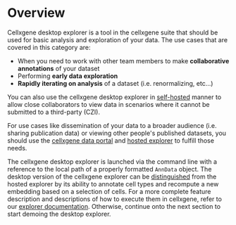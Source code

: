 # Overview

Cellxgene desktop explorer is a tool in the cellxgene suite that should be used for basic analysis and exploration of your data. The use cases that are covered in this category are:

* When you need to work with other team members to make **collaborative annotations** of your dataset
* Performing **early data exploration** 
* **Rapidly iterating on analysis** of a dataset \(i.e. renormalizing, etc...\)

You can also use the cellxgene desktop explorer in [self-hosted](https://en.wikipedia.org/wiki/Self-hosting_%28web_services%29) manner to allow close collaborators to view data in scenarios where it cannot be submitted to a third-party \(CZI\).

For use cases like dissemination of your data to a broader audience \(i.e. sharing publication data\) or viewing other people's published datasets, you should use the [cellxgene data portal](../portal/data-portal-overview.md) and [hosted explorer](../explore-data/features.md) to fulfill those needs.

The cellxgene desktop explorer is launched via the command line with a reference to the local path of a properly formatted `AnnData` object. The desktop version of the cellxgene explorer can be [distinguished](https://github.com/ambrosejcarr/cellxgene-docs/tree/a0f2c1c0737a826a36f41ea4de6a6eb5dc21f42b/explorer/desktop-features/README.md) from the hosted explorer by its ability to annotate cell types and recompute a new embedding based on a selection of cells. For a more complete feature description and descriptions of how to execute them in cellxgene, refer to our [explorer documentation](../explore-data/the-exploration-interface.md). Otherwise, continue onto the next section to start demoing the desktop explorer.

